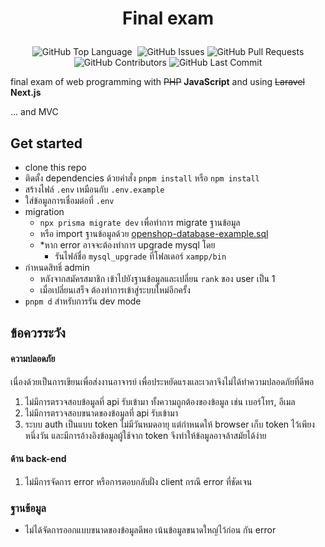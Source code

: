 # <p align="center">Final exam</p>

<p align="center">
<img alt="GitHub Top Language" src="https://img.shields.io/github/languages/top/nawasan111/final-exam" />
<img alt="" src="https://img.shields.io/github/repo-size/nawasan111/final-exam" />
<img alt="GitHub Issues" src="https://img.shields.io/github/issues/nawasan111/final-exam" />
<img alt="GitHub Pull Requests" src="https://img.shields.io/github/issues-pr/nawasan111/final-exam" />
<img alt="GitHub Contributors" src="https://img.shields.io/github/contributors/nawasan111/final-exam" />
<img alt="GitHub Last Commit" src="https://img.shields.io/github/last-commit/nawasan111/final-exam" />
</p>

final exam of web programming with ~~PHP~~ **JavaScript** and using ~~Laravel~~ **Next.js**

... and MVC

## Get started

- clone this repo
- ติดตั้ง dependencies ด้วยคำสั่ง `pnpm install` หรือ `npm install`
- สร้างไฟล์ `.env` เหมือนกับ `.env.example`
- ใส่ข้อมูลการเชื่อมต่อที่ `.env`
- migration
  - `npx prisma migrate dev` เพื่อทำการ migrate ฐานข้อมูล
  - หรือ import ฐานข้อมูลด้วย [openshop-database-example.sql](https://github.com/nawasan111/final-exam/releases/download/release/openshop-database-example.sql)
  - \*หาก error อาจจะต้องทำการ upgrade mysql โดย
    - รันไฟล์ชื่อ `mysql_upgrade` ที่โฟลเดอร์ `xampp/bin`
- กำหนดสิทธิ์ admin
  - หลังจากสมัครสมาชิก เข้าไปยังฐานข้อมูลและเปลี่ยน `rank` ของ user เป็น 1
  - เมื่อเปลี่ยนเสร็จ ต้องทำการเข้าสู่ระบบใหม่อีกครั้ง
- `pnpm d` สำหรับการรัน dev mode

## ข้อควรระวัง

#### ความปลอดภัย

เนื่องด้วยเป็นการเขียนเพื่อส่งงานอาจารย์ เพื่อประหยัดแรงและเวลาจึงไม่ได้ทำความปลอดภัยที่ดีพอ

1. ไม่มีการตรวจสอบข้อมูลที่ api รับเข้ามา ทั้งความถูกต้องของข้อมูล เช่น เบอร์โทร, อีเมล
2. ไม่มีการตรวจสอบขนาดของข้อมูลที่ api รับเข้ามา
3. ระบบ auth เป็นแบบ token ไม่มีวันหมดอายุ แต่กำหนดให้ browser เก็บ token ไว้เพียงหนึ่งวัน และมีการอ้างอิงข้อมูลผู้ใช้จาก token จึงทำให้ข้อมูลอาจล้าสมัยได้ง่าย

#### ด้าน back-end

1. ไม่มีการจัดการ error หรือการตอบกลับฝั่ง client กรณี error ที่ชัดเจน

### ฐานข้อมูล

- ไม่ได้จัดการออกแบบขนาดของข้อมูลดีพอ เน้นข้อมูลขนาดใหญ่ไว้ก่อน กัน error
